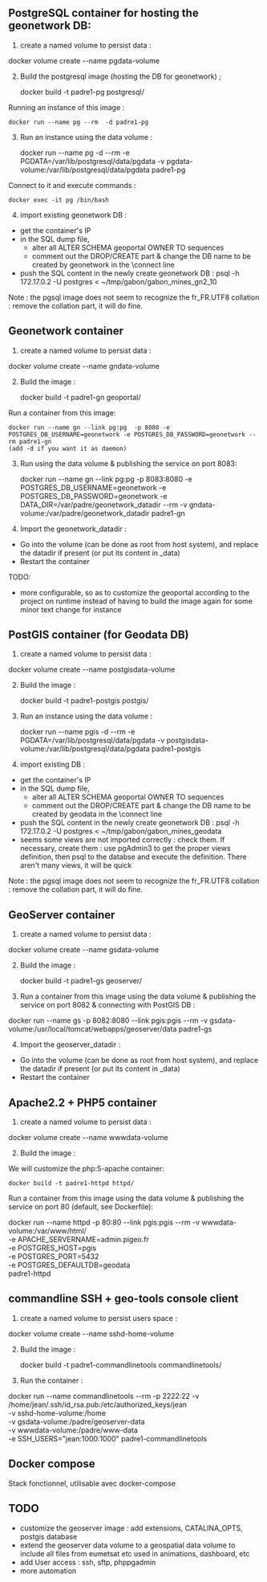 
PostgreSQL container for hosting the geonetwork DB: 
---------------------------------------------------

1) create a named volume to persist data : 

docker volume create --name pgdata-volume

2) Build the postgresql image (hosting the DB for geonetwork) ; 

	docker build -t padre1-pg postgresql/
	
Running an instance of this image : 

	docker run --name pg --rm  -d padre1-pg
	
3) Run an instance using the data volume :

	docker run --name pg -d --rm -e PGDATA=/var/lib/postgresql/data/pgdata -v pgdata-volume:/var/lib/postgresql/data/pgdata padre1-pg
	
Connect to it and execute commands : 

	docker exec -it pg /bin/bash

4) import existing geonetwork DB :
- get the container's IP
- in the SQL dump file, 
    * alter all ALTER SCHEMA geoportal OWNER TO sequences
    * comment out the DROP/CREATE part & change the DB name to be created by geonetwork in the \connect line
- push the SQL content in the newly create geonetwork DB : psql -h 172.17.0.2 -U postgres < ~/tmp/gabon/gabon_mines_gn2_10

Note : the pgsql image does not seem to recognize the fr_FR.UTF8 collation : remove the collation part, it will do fine.
	
Geonetwork container
--------------------

1) create a named volume to persist data : 

docker volume create --name gndata-volume

2) Build the image :

	docker build -t padre1-gn geoportal/

Run a container from this image:

	docker run --name gn --link pg:pg  -p 8080 -e POSTGRES_DB_USERNAME=geonetwork -e POSTGRES_DB_PASSWORD=geonetwork --rm padre1-gn
	(add -d if you want it as daemon)
	
3) Run using the data volume & publishing the service on port 8083: 

	docker run --name gn --link pg:pg  -p 8083:8080 -e POSTGRES_DB_USERNAME=geonetwork -e POSTGRES_DB_PASSWORD=geonetwork -e DATA_DIR=/var/padre/geonetwork_datadir --rm  -v gndata-volume:/var/padre/geonetwork_datadir padre1-gn

4) Import the geonetwork_datadir : 

-  Go into the volume (can be done as root from host system), and replace the datadir if present (or put its content in _data)
-  Restart the container
	
TODO:
- more configurable, so as to customize the geoportal according to the project on runtime instead of having to build the image again for some minor text change for instance

PostGIS container (for Geodata DB)
----------------------------------

1) create a named volume to persist data : 

docker volume create --name postgisdata-volume

2) Build the image : 

	docker build -t padre1-postgis postgis/


3) Run an instance using the data volume :

	docker run --name pgis -d --rm -e PGDATA=/var/lib/postgresql/data/pgdata -v postgisdata-volume:/var/lib/postgresql/data/pgdata padre1-postgis

4) import existing DB : 

- get the container's IP
- in the SQL dump file, 
    * alter all ALTER SCHEMA geoportal OWNER TO sequences
    * comment out the DROP/CREATE part & change the DB name to be created by geodata in the \connect line
- push the SQL content in the newly create geonetwork DB : psql -h 172.17.0.2 -U postgres < ~/tmp/gabon/gabon_mines_geodata
- seems some views are not imported correctly : check them. If necessary, create them : use pgAdmin3 to get the proper views definition, then psql to the databse and execute the definition. There aren't many views, it will be quick

Note : the pgsql image does not seem to recognize the fr_FR.UTF8 collation : remove the collation part, it will do fine.

GeoServer container
-------------------

1) create a named volume to persist data : 

docker volume create --name gsdata-volume

2) Build the image : 

	docker build -t padre1-gs geoserver/

3) Run a container from this image using the data volume & publishing the service on port 8082 & connecting with PostGIS DB : 

docker run --name gs -p 8082:8080 --link pgis:pgis --rm -v gsdata-volume:/usr/local/tomcat/webapps/geoserver/data padre1-gs


4) Import the geoserver_datadir : 

-  Go into the volume (can be done as root from host system), and replace the datadir if present (or put its content in _data)
-  Restart the container


Apache2.2 + PHP5 container
--------------------------

1) create a named volume to persist data : 

docker volume create --name wwwdata-volume

2) Build the image : 

We will customize the php:5-apache container:

	docker build -t padre1-httpd httpd/


Run a container from this image using the data volume & publishing the service on port 80 (default, see Dockerfile): 

  docker run --name httpd -p 80:80 --link pgis:pgis --rm -v wwwdata-volume:/var/www/html/ \
			-e APACHE_SERVERNAME=admin.pigeo.fr \
			-e POSTGRES_HOST=pgis \
			-e POSTGRES_PORT=5432 \
			-e POSTGRES_DEFAULTDB=geodata \
			padre1-httpd


commandline SSH + geo-tools console client
----------------------------------
1) create a named volume to persist users space : 

docker volume create --name sshd-home-volume

2) Build the image : 

	docker build -t padre1-commandlinetools commandlinetools/

3) Run the container :

docker run --name commandlinetools --rm -p 2222:22 -v /home/jean/.ssh/id_rsa.pub:/etc/authorized_keys/jean \
                                                   -v sshd-home-volume:/home \
                                                   -v gsdata-volume:/padre/geoserver-data \
                                                   -v wwwdata-volume:/padre/www-data \
                                                    -e SSH_USERS="jean:1000:1000" padre1-commandlinetools

Docker compose
--------------

Stack fonctionnel, utilisable avec docker-compose


TODO
----

- customize the geoserver image : add extensions, CATALINA_OPTS, postgis database
- extend the geoserver data volume to a geospatial data volume to include all files from eumetsat etc used in animations, dashboard, etc
- add User access : ssh, sftp, phppgadmin
- more automation
